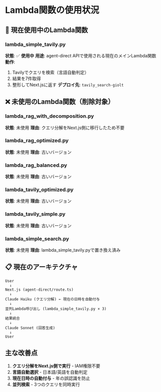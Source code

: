 # Lambda関数の使用状況

## 📌 現在使用中のLambda関数

### lambda_simple_tavily.py
**状態**: ✅ **使用中**
**用途**: agent-direct APIで使用される現在のメインLambda関数
**動作**:
1. Tavilyでクエリを検索（言語自動判定）
2. 結果を7件取得
3. 整形してNext.jsに返す
**デプロイ先**: `tavily_search-giolt`

## ❌ 未使用のLambda関数（削除対象）

### lambda_rag_with_decomposition.py
**状態**: 未使用
**理由**: クエリ分解をNext.js側に移行したため不要

### lambda_rag_optimized.py
**状態**: 未使用
**理由**: 古いバージョン

### lambda_rag_balanced.py
**状態**: 未使用
**理由**: 古いバージョン

### lambda_tavily_optimized.py
**状態**: 未使用
**理由**: 古いバージョン

### lambda_tavily_simple.py
**状態**: 未使用
**理由**: 古いバージョン

### lambda_simple_search.py
**状態**: 未使用
**理由**: lambda_simple_tavily.pyで置き換え済み

## 📋 現在のアーキテクチャ

```
User 
  ↓
Next.js (agent-direct/route.ts)
  ↓
Claude Haiku (クエリ分解) ← 現在の日時を自動付与
  ↓
並列Lambda呼び出し (lambda_simple_tavily.py × 3)
  ↓
結果統合
  ↓
Claude Sonnet (回答生成)
  ↓
User
```

## 主な改善点
1. **クエリ分解をNext.js側で実行** - IAM権限不要
2. **言語自動選択** - 日本語/英語を自動判定
3. **現在日時の自動付与** - 年の誤認識を防止
4. **並列検索** - 3つのクエリを同時実行